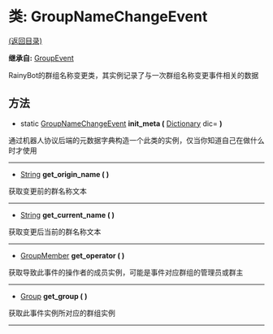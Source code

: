# 类: GroupNameChangeEvent  
[(返回目录)](README.md)  
  
**继承自:** [GroupEvent](GroupEvent.md)  
  
RainyBot的群组名称变更类，其实例记录了与一次群组名称变更事件相关的数据  
  
## 方法 
  
- static [GroupNameChangeEvent](GroupNameChangeEvent.md) **init_meta (** [Dictionary](https://docs.godotengine.org/en/latest/classes/class_dictionary.html) dic= **)**  
  
通过机器人协议后端的元数据字典构造一个此类的实例，仅当你知道自己在做什么时才使用  
  
---  
  
-  [String](https://docs.godotengine.org/en/latest/classes/class_string.html) **get_origin_name ( )**  
  
获取变更前的群名称文本  
  
---  
  
-  [String](https://docs.godotengine.org/en/latest/classes/class_string.html) **get_current_name ( )**  
  
获取变更后当前的群名称文本  
  
---  
  
-  [GroupMember](GroupMember.md) **get_operator ( )**  
  
获取导致此事件的操作者的成员实例，可能是事件对应群组的管理员或群主  
  
---  
  
-  [Group](Group.md) **get_group ( )**  
  
获取此事件实例所对应的群组实例  
  
---  
  

